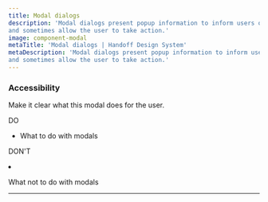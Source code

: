 ```yaml
---
title: Modal dialogs
description: 'Modal dialogs present popup information to inform users of important information
and sometimes allow the user to take action.'
image: component-modal
metaTitle: 'Modal dialogs | Handoff Design System'
metaDescription: 'Modal dialogs present popup information to inform users of important information
and sometimes allow the user to take action.'
---
```


### Accessibility

Make it clear what this modal does for the user.

<div className="c-do-dont">
  <div className="c-do-dont__do">
    <p>
      <Icon name="check" className="" /> DO
    </p>

- What to do with modals

  </div>
  <div className="c-do-dont__dont">
    <p>
    <Icon name="x" className="" /> DON&apos;T
    </p>

- What not to do with modals

  </div>
</div>

---